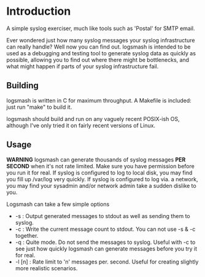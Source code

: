 Introduction
============

A simple syslog exerciser, much like tools such as 'Postal' for SMTP email.

Ever wondered just how many syslog messages your syslog infrastructure can really handle? Well now you can find out. logsmash is intended to be used as a debugging and testing tool to generate syslog data as quickly as possible, allowing you to find out where there might be bottlenecks, and what might happen if parts of your syslog infrastructure fail.

Building
--------

logsmash is written in C for maximum throughput. A Makefile is included: just run "make" to build it.

logsmash should build and run on any vaguely recent POSIX-ish OS, although I've only tried it on fairly recent versions of Linux.

Usage
-----

**WARNING** logsmash can generate thousands of syslog messages **PER SECOND** when it's not rate limited. Make sure you have permission before you run it for real. If syslog is configured to log to local disk, you may find you fill up /var/log very quickly. If syslog is configured to log via. a network, you may find your sysadmin and/or network admin take a sudden dislike to you.

Logsmash can take a few simple options

* -s : Output generated messages to stdout as well as sending them to syslog.
* -c : Write the current message count to stdout. You can not use -s & -c together.
* -q : Quite mode. Do not send the messages to syslog. Useful with -c to see just how quickly logsmash can generate messages before you try it for real.
* -l [n] : Rate limit to 'n' messages per. second. Useful for creating slightly more realistic scenarios.

